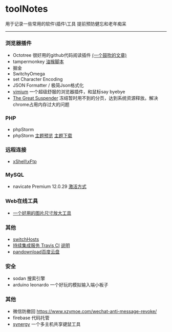 # toolNotes
用于记录一些常用的软件\插件\工具
提前预防健忘和老年痴呆

---

### 浏览器插件
- Octotree 很好用的github代码阅读插件 [(一个鼓吹的文章)](https://www.geeksense.cn/plugin/)
- tampermonkey [油猴脚本](http://tampermonkey.net/)
- 掘金
- SwitchyOmega
- set Character Encoding
- JSON Formatter / 极简Json格式化
- [vimium](http://vimium.github.io/) 一个超级舒服的浏览器插件，和鼠标say byebye
- [The Great Suspender](https://chrome.google.com/webstore/detail/the-great-suspender/klbibkeccnjlkjkiokjodocebajanakg?hl=zh-CN) 冻结暂时用不到的分页，达到系统资源释放。解决chrome占用内存过大的问题

### PHP
- phpStorm
- phpStorm [主题预览](http://daylerees.github.io/) [主题下载](https://github.com/daylerees/colour-schemes)

### 远程连接
- [xShell\xFtp](https://www.netsarang.com/download/software.html)

### MySQL
- navicate Premium 12.0.29 [激活方式](https://www.jianshu.com/p/5f693b4c9468)

### Web在线工具
- [一个好用的图片尺寸放大工具](http://waifu2x.udp.jp/)

### 其他
- [switchHosts](https://github.com/oldj/SwitchHosts/releases)
- [持续集成服务 Travis CI](https://travis-ci.org/) [说明](http://www.ruanyifeng.com/blog/2017/12/travis_ci_tutorial.html)
- [pandownload百度云盘](http://pandownload.com)

### 安全
- sodan 搜索引擎
- arduino leonardo 一个好玩的模拟输入端小板子

### 其他 
- 微信防撤回 https://www.xzymoe.com/wechat-anti-message-revoke/
- firebase 代码托管
- [synergy](https://symless.com/synergy) 一个多主机共享键鼠工具
